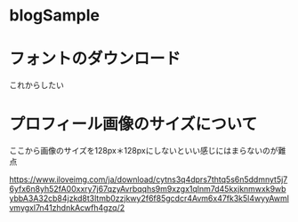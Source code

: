 # blogSample


# フォントのダウンロード
これからしたい


# プロフィール画像のサイズについて

ここから画像のサイズを128px＊128pxにしないといい感じにはまらないのが難点

https://www.iloveimg.com/ja/download/cytns3q4dprs7thtq5s6n5ddmnyt5j76yfx6n8yh52fA00xxry7j67qzyAvrbqqhs9m9xzgx1qlnm7d45kxjknmwxk9wbybbA3A32cb84jzkd8t3ltmb0zzjkwy2f6f85gcdcr4Avm6x47fk3k5l4wyyAwmlvmygxl7n41zhdnkAcwfh4gzq/2
